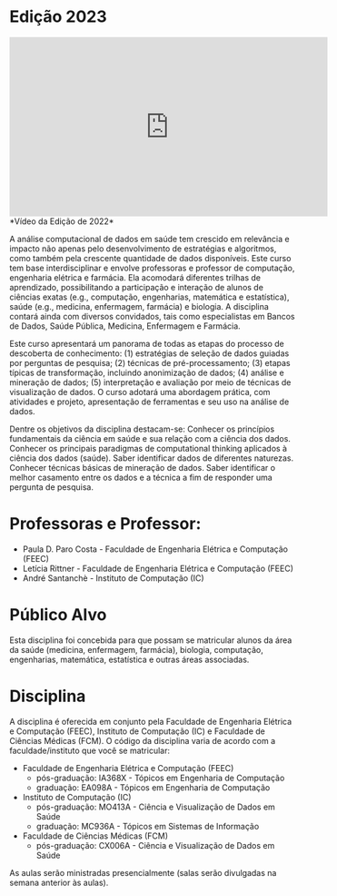 <h1>Edição 2023</h1>

<iframe width="560" height="315" src="https://www.youtube.com/embed/3tEfUqJ99G4" title="YouTube video player" frameborder="0" allow="accelerometer; autoplay; clipboard-write; encrypted-media; gyroscope; picture-in-picture" allowfullscreen></iframe>
*Vídeo da Edição de 2022*

A análise computacional de dados em saúde tem crescido em relevância e impacto não apenas pelo desenvolvimento de estratégias e algoritmos, como também pela crescente quantidade de dados disponíveis.
Este curso tem base interdisciplinar e envolve professoras e professor de computação, engenharia elétrica e farmácia. Ela acomodará diferentes trilhas de aprendizado, possibilitando a participação e interação de alunos de ciências exatas (e.g., computação, engenharias, matemática e estatística), saúde (e.g., medicina, enfermagem, farmácia) e biologia. A disciplina contará ainda com diversos convidados, tais como especialistas em Bancos de Dados, Saúde Pública, Medicina, Enfermagem e Farmácia.

Este curso apresentará um panorama de todas as etapas do processo de descoberta de conhecimento: (1) estratégias de seleção de dados guiadas por perguntas de pesquisa; (2) técnicas de pré-processamento; (3) etapas típicas de transformação, incluindo anonimização de dados; (4) análise e mineração de dados; (5) interpretação e avaliação por meio de técnicas de visualização de dados. O curso adotará uma abordagem prática, com atividades e projeto, apresentação de ferramentas e seu uso na análise de dados.

Dentre os objetivos da disciplina destacam-se:
Conhecer os princípios fundamentais da ciência em saúde e sua relação com a ciência dos dados.
Conhecer os principais paradigmas de computational thinking aplicados à ciência dos dados (saúde).
Saber identificar dados de diferentes naturezas.
Conhecer técnicas básicas de mineração de dados.
Saber identificar o melhor casamento entre os dados e a técnica a fim de responder uma pergunta de pesquisa.

# Professoras e Professor:
* Paula D. Paro Costa - Faculdade de Engenharia Elétrica e Computação (FEEC)
* Letícia Rittner - Faculdade de Engenharia Elétrica e Computação (FEEC)
* André Santanchè - Instituto de Computação (IC)

# Público Alvo
Esta disciplina foi concebida para que possam se matricular alunos da área da saúde (medicina, enfermagem, farmácia), biologia, computação, engenharias, matemática, estatística e outras áreas associadas.

# Disciplina

A disciplina é oferecida em conjunto pela Faculdade de Engenharia Elétrica e Computação (FEEC), Instituto de Computação (IC) e Faculdade de Ciências Médicas (FCM). O código da disciplina varia de acordo com a faculdade/instituto que você se matricular:
* Faculdade de Engenharia Elétrica e Computação (FEEC)
  * pós-graduação: IA368X - Tópicos em Engenharia de Computação
  * graduação: EA098A - Tópicos em Engenharia de Computação
* Instituto de Computação (IC)
  * pós-graduação: MO413A - Ciência e Visualização de Dados em Saúde
  * graduação: MC936A - Tópicos em Sistemas de Informação
* Faculdade de Ciências Médicas (FCM)
  * pós-graduação: CX006A - Ciência e Visualização de Dados em Saúde

As aulas serão ministradas presencialmente (salas serão divulgadas na semana anterior às aulas).
